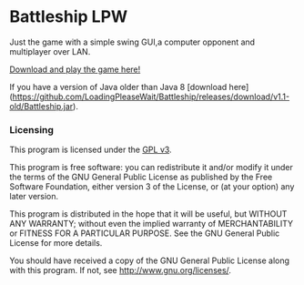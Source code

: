 Battleship LPW
====================

Just the game with a simple swing GUI,a computer opponent and multiplayer over LAN.

[Download and play the game here!](https://github.com/LoadingPleaseWait/Battleship/releases/download/v1.3/BattleshipLPW.jar)

If you have a version of Java older than Java 8 [download here]
(https://github.com/LoadingPleaseWait/Battleship/releases/download/v1.1-old/Battleship.jar).

### Licensing

This program is licensed under the [GPL v3](http://www.gnu.org/licenses).

This program is free software: you can redistribute it and/or modify
it under the terms of the GNU General Public License as published by
the Free Software Foundation, either version 3 of the License, or
(at your option) any later version.

This program is distributed in the hope that it will be useful,
but WITHOUT ANY WARRANTY; without even the implied warranty of
MERCHANTABILITY or FITNESS FOR A PARTICULAR PURPOSE.  See the
GNU General Public License for more details.

You should have received a copy of the GNU General Public License
along with this program.  If not, see <http://www.gnu.org/licenses/>.
